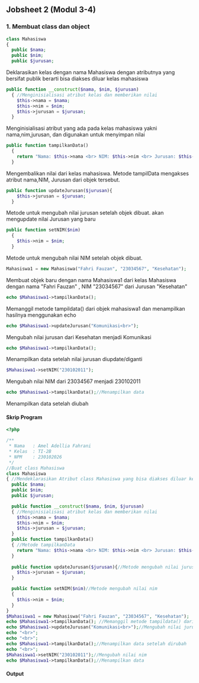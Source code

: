 
## Jobsheet 2 (Modul 3-4)
### 1. Membuat class dan object
```php
class Mahasiswa
{ 
  public $nama;
  public $nim;
  public $jurusan;
```
Deklarasikan kelas dengan nama Mahasiswa dengan atributnya yang bersifat publik berarti bisa diakses diluar kelas mahasiswa
```php
public function __construct($nama, $nim, $jurusan)
  { //Menginisialisasi atribut kelas dan memberikan nilai
    $this->nama = $nama;
    $this->nim = $nim;
    $this->jurusan = $jurusan;
  }
```
Menginisialisasi atribut yang ada pada kelas mahasiswa yakni nama,nim,jurusan, dan digunakan untuk menyimpan nilai

```php
public function tampilkanData()
  { 
    return "Nama: $this->nama <br> NIM: $this->nim <br> Jurusan: $this->jurusan";
  }
```
Mengembalikan nilai dari kelas mahasiswa. Metode tampilData mengakses atribut nama,NIM, Jurusan dari objek tersebut.
```php
public function updateJurusan($jurusan){
    $this->jurusan = $jurusan;
  }
```
Metode untuk mengubah nilai jurusan setelah objek dibuat. akan mengupdate nilai Jurusan yang baru
```php
public function setNIM($nim)
  {
    $this->nim = $nim;
  }
```
Metode untuk mengubah nilai NIM setelah objek dibuat.

```php
Mahasiswa1 = new Mahasiswa("Fahri Fauzan", "23034567", "Kesehatan");
```
Membuat objek baru dengan nama Mahasiswa1 dari kelas Mahasiswa dengan nama "Fahri Fauzan" , NIM "23034567" dari Jurusan "Kesehatan"
```php
echo $Mahasiswa1->tampilkanData();
```
Memanggil metode tampildata() dari objek mahasiswa1 dan menampilkan hasilnya menggunakan echo
```php
echo $Mahasiswa1->updateJurusan("Komunikasi<br>");
```
Mengubah nilai jurusan dari Kesehatan menjadi Komunikasi
```php
echo $Mahasiswa1->tampilkanData();
```
Menampilkan data setelah nilai jurusan diupdate/diganti
```php
$Mahasiswa1->setNIM("230102011");
```
Mengubah nilai NIM dari 23034567 menjadi 230102011
```php
echo $Mahasiswa1->tampilkanData();//Menampilkan data
```
Menampilkan data setelah diubah
#### Skrip Program
```php
<?php

/**
 * Nama   : Amel Adellia Fahrani
 * Kelas  : TI-2B
 * NPM    : 230102026
 */
//Buat class Mahasiswa
class Mahasiswa
{ //Mendeklarasikan Atribut class Mahasiswa yang bisa diakses diluar kelas
  public $nama;
  public $nim;
  public $jurusan;

  public function __construct($nama, $nim, $jurusan)
  { //Menginisialisasi atribut kelas dan memberikan nilai
    $this->nama = $nama;
    $this->nim = $nim;
    $this->jurusan = $jurusan;
  }
  public function tampilkanData()
  { //Metode tampilkanData
    return "Nama: $this->nama <br> NIM: $this->nim <br> Jurusan: $this->jurusan"; //Mengembalikan nilai
  }
 
  public function updateJurusan($jurusan){//Metode mengubah nilai jurusan
    $this->jurusan = $jurusan;
  }

  public function setNIM($nim)//Metode mengubah nilai nim
  {
    $this->nim = $nim;
  }
}
$Mahasiswa1 = new Mahasiswa("Fahri Fauzan", "23034567", "Kesehatan");
echo $Mahasiswa1->tampilkanData(); //Memanggil metode tampildata() dari objek mahasiswa1 dan menampilkan hasilnya menggunakan echo
echo $Mahasiswa1->updateJurusan("Komunikasi<br>");//Mengubah nilai jurusan
echo "<br>";
echo "<br>";
echo $Mahasiswa1->tampilkanData();//Menampilkan data setelah dirubah
echo "<br>";
$Mahasiswa1->setNIM("230102011");//Mengubah nilai nim
echo $Mahasiswa1->tampilkanData();//Menampilkan data
```
#### Output
